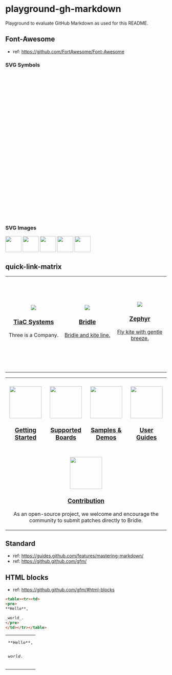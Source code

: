# playground-gh-markdown

Playground to evaluate GitHub Markdown as used for this README.

## Font-Awesome

- ref: https://github.com/FortAwesome/Font-Awesome

### SVG Symbols

<!-- Define the symbols, these are invisible on the page -->
<i data-fa-symbol="delete" class="fas fa-trash fa-fw"></i>
<i data-fa-symbol="edit" class="fas fa-pencil fa-fw"></i>
<i data-fa-symbol="favorite" class="fas fa-star fa-fw"></i>

<!-- Use the defined symbols -->
<svg><use xlink:href="#edit"></use></svg>
<svg><use xlink:href="#delete"></use></svg>
<svg><use xlink:href="#favorite"></use></svg>

### SVG Images

<img src="https://github.com/FortAwesome/Font-Awesome/raw/master/svgs/solid/map-signs.svg" width="50"> <img src="https://github.com/FortAwesome/Font-Awesome/raw/master/svgs/solid/object-group.svg" width="50"> <img src="https://github.com/FortAwesome/Font-Awesome/raw/master/svgs/solid/cogs.svg" width="50"> <img src="https://github.com/FortAwesome/Font-Awesome/raw/master/svgs/solid/puzzle-piece.svg" width="50"> <img src="https://github.com/FortAwesome/Font-Awesome/raw/master/svgs/brands/github.svg" width="50">

## quick-link-matrix

<div align="center">
  <table>
    <tr>
      <td width="300px" height="300px">
        <div align="center">
          <a href="https://github.com/tiacsys">
            <img src="https://tiacsys.github.io/bridle/bridle/_static/images/tiac.png"/>
            <h3>TiaC Systems</h3>
          </a>
          <p>Three is a Company.</p>
        </div>
      </td>
      <td width="300px" height="300px">
        <div align="center">
          <a href="https://github.com/tiacsys/bridle">
            <img src="https://tiacsys.github.io/bridle/bridle/_static/images/bridle.png"/>
            <h3>Bridle</h3>
            <p>Bridle and kite line.</p>
          </a>
        </div>
      </td>
      <td width="300px" height="300px">
        <div align="center">
          <a href="https://github.com/zephyrproject-rtos/zephyr">
            <img src="https://docs.zephyrproject.org/latest/_static/images/kite.png"/>
            <h3>Zephyr</h3>
            <p>Fly kite with gentle breeze.</p>
          </a>
        </div>
      </td>
    </tr>
  </table>
</div>

<div align="center">
  <table>
    <tr>
      <td width="225px" height="225px">
        <div align="center">
          <br/>
          <a href="https://tiacsys.github.io/bridle/bridle/getting_started.html">
            <img src="https://github.com/FortAwesome/Font-Awesome/raw/master/svgs/solid/map-signs.svg" width="100"/>
            <h3>Getting Started</h3>
          </a>
        </div>
      </td>
      <td width="225px" height="225px">
        <div align="center">
          <br/>
          <a href="https://tiacsys.github.io/bridle/bridle/boards/index.html">
            <img src="https://github.com/FortAwesome/Font-Awesome/raw/master/svgs/solid/object-group.svg" width="100"/>
            <h3>Supported Boards</h3>
          </a>
        </div>
      </td>
      <td width="225px" height="225px">
        <div align="center">
          <br/>
          <a href="https://tiacsys.github.io/bridle/bridle/samples.html">
            <img src="https://github.com/FortAwesome/Font-Awesome/raw/master/svgs/solid/cogs.svg" width="100"/>
            <h3>Samples & Demos</h3>
          </a>
        </div>
      </td>
      <td width="225px" height="225px">
        <div align="center">
          <br/>
          <a href="https://tiacsys.github.io/bridle/bridle/user_guides.html">
            <img src="https://github.com/FortAwesome/Font-Awesome/raw/master/svgs/solid/puzzle-piece.svg" width="100"/>
            <h3>User Guides</h3>
          </a>
        </div>
      </td>
    </tr><tr>
      <td colspan="4">
        <div align="center">
          <br/>
          <a href="https://tiacsys.github.io/bridle/bridle/dm_adding_code.html">
            <img src="https://github.com/FortAwesome/Font-Awesome/raw/master/svgs/brands/github.svg" width="100"/>
            <h3>Contribution</h3>
          </a>
          <p>As an open-source project, we welcome and encourage the community to submit patches directly to Bridle.</p>
        </div>
      </td>
    </tr>
  </table>
</div>

## Standard

- ref: https://guides.github.com/features/mastering-markdown/
- ref: https://github.github.com/gfm/

## HTML blocks

- ref: https://github.github.com/gfm/#html-blocks

```html
<table><tr><td>
<pre>
**Hello**,

_world_.
</pre>
</td></tr></table>
```

<table><tr><td>
<pre>
**Hello**,

_world_.
</pre>
</td></tr></table>
